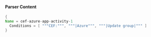 #### Parser Content
```Java
{
Name = cef-azure-app-activity-1
  Conditions = [ """CEF:""", """|Azure""", """|Update group|""" ]
}
```